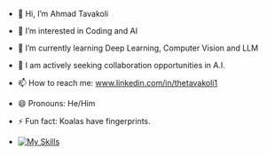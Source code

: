 - 👋 Hi, I’m Ahmad Tavakoli
- 👀 I’m interested in Coding and  AI
- 🌱 I’m currently learning Deep Learning, Computer Vision and LLM
- 💞️ I am actively seeking collaboration opportunities in A.I.

- 📫 How to reach me: www.linkedin.com/in/thetavakoli1
- 😄 Pronouns: He/Him
- ⚡ Fun fact: Koalas have fingerprints.
- [![My Skills](https://skillicons.dev/icons?i=python,java,cpp,react,git,docker)](https://skillicons.dev)

  
<!---
TheTavakoli1/TheTavakoli1 is a ✨ special ✨ repository because its `README.md` (this file) appears on your GitHub profile.
You can click the Preview link to take a look at your changes.
--->
